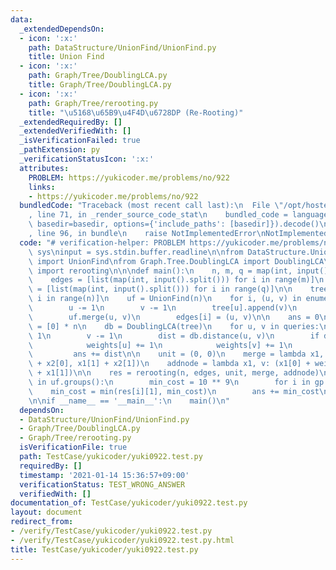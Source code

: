 ```yaml
---
data:
  _extendedDependsOn:
  - icon: ':x:'
    path: DataStructure/UnionFind/UnionFind.py
    title: Union Find
  - icon: ':x:'
    path: Graph/Tree/DoublingLCA.py
    title: Graph/Tree/DoublingLCA.py
  - icon: ':x:'
    path: Graph/Tree/rerooting.py
    title: "\u5168\u65B9\u4F4D\u6728DP (Re-Rooting)"
  _extendedRequiredBy: []
  _extendedVerifiedWith: []
  _isVerificationFailed: true
  _pathExtension: py
  _verificationStatusIcon: ':x:'
  attributes:
    PROBLEM: https://yukicoder.me/problems/no/922
    links:
    - https://yukicoder.me/problems/no/922
  bundledCode: "Traceback (most recent call last):\n  File \"/opt/hostedtoolcache/Python/3.9.1/x64/lib/python3.9/site-packages/onlinejudge_verify/documentation/build.py\"\
    , line 71, in _render_source_code_stat\n    bundled_code = language.bundle(stat.path,\
    \ basedir=basedir, options={'include_paths': [basedir]}).decode()\n  File \"/opt/hostedtoolcache/Python/3.9.1/x64/lib/python3.9/site-packages/onlinejudge_verify/languages/python.py\"\
    , line 96, in bundle\n    raise NotImplementedError\nNotImplementedError\n"
  code: "# verification-helper: PROBLEM https://yukicoder.me/problems/no/922\nimport\
    \ sys\ninput = sys.stdin.buffer.readline\n\nfrom DataStructure.UnionFind.UnionFind\
    \ import UnionFind\nfrom Graph.Tree.DoublingLCA import DoublingLCA\nfrom Graph.Tree.rerooting\
    \ import rerooting\n\n\ndef main():\n    n, m, q = map(int, input().split())\n\
    \    edges = [list(map(int, input().split())) for i in range(m)]\n    queries\
    \ = [list(map(int, input().split())) for i in range(q)]\n\n    tree = [[] for\
    \ i in range(n)]\n    uf = UnionFind(n)\n    for i, (u, v) in enumerate(edges):\n\
    \        u -= 1\n        v -= 1\n        tree[u].append(v)\n        tree[v].append(u)\n\
    \        uf.merge(u, v)\n        edges[i] = (u, v)\n\n    ans = 0\n    weights\
    \ = [0] * n\n    db = DoublingLCA(tree)\n    for u, v in queries:\n        u -=\
    \ 1\n        v -= 1\n        dist = db.distance(u, v)\n        if dist == -1:\n\
    \            weights[u] += 1\n            weights[v] += 1\n        else:\n   \
    \         ans += dist\n\n    unit = (0, 0)\n    merge = lambda x1, x2: (x1[0]\
    \ + x2[0], x1[1] + x2[1])\n    addnode = lambda x1, v: (x1[0] + weights[v], x1[0]\
    \ + x1[1])\n\n    res = rerooting(n, edges, unit, merge, addnode)\n    for gp\
    \ in uf.groups():\n        min_cost = 10 ** 9\n        for i in gp:\n        \
    \    min_cost = min(res[i][1], min_cost)\n        ans += min_cost\n\n    print(ans)\n\
    \n\nif __name__ == '__main__':\n    main()\n"
  dependsOn:
  - DataStructure/UnionFind/UnionFind.py
  - Graph/Tree/DoublingLCA.py
  - Graph/Tree/rerooting.py
  isVerificationFile: true
  path: TestCase/yukicoder/yuki0922.test.py
  requiredBy: []
  timestamp: '2021-01-14 15:36:57+09:00'
  verificationStatus: TEST_WRONG_ANSWER
  verifiedWith: []
documentation_of: TestCase/yukicoder/yuki0922.test.py
layout: document
redirect_from:
- /verify/TestCase/yukicoder/yuki0922.test.py
- /verify/TestCase/yukicoder/yuki0922.test.py.html
title: TestCase/yukicoder/yuki0922.test.py
---
```


